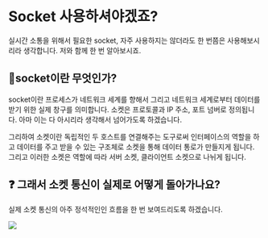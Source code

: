# Socket 사용하셔야겠죠?

실시간 소통을 위해서 필요한 socket, 자주 사용하지는 않더라도 한 번쯤은 사용해보시리라 생각합니다.
저와 함께 한 번 알아보시죠.

## :rocket:socket이란 무엇인가?

socket이란 프로세스가 네트워크 세계를 향해서 그리고 네트워크 세계로부터 데이터를 받기 위한 실제 창구를 의미합니다. 소켓은 프로토콜과 IP 주소, 포트 넘버로 정의됩니다. 아마 이는 다 아시리라 생각해서 넘어가도록 하겠습니다.

그리하여 소켓이란 독립적인 두 호스트를 연결해주는 도구로써 인터페이스의 역할을 하고 데이터를 주고 받을 수 있는 구조체로 소켓을 통해 데이터 통로가 만들지게 됩니다. 그리고 이러한 소켓은 역할에 따라 서버 소켓, 클라이언트 소켓으로 나뉘게 됩니다.

## :question: 그래서 소켓 통신이 실제로 어떻게 돌아가나요?

실제 소켓 통신의 아주 정석적인인 흐름을 한 번 보여드리도록 하겠습니다.

<img src="https://on1ystar.github.io/public/img/socket/socket-1-3.png"></img>

